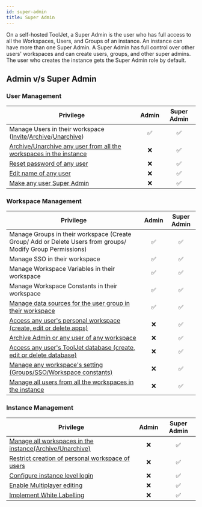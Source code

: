 ```yaml
---
id: super-admin
title: Super Admin
---
```


On a self-hosted ToolJet, a Super Admin is the user who has full access to all the Workspaces, Users, and Groups of an instance. An instance can have more than one Super Admin. A Super Admin has full control over other users' workspaces and can create users, groups, and other super admins. The user who creates the instance gets the Super Admin role by default.

## Admin v/s Super Admin

### User Management

| Privilege | Admin | Super Admin | 
| --------- |:-----:|:-----------:|
| Manage Users in their workspace ([Invite](#)/[Archive](#)/[Unarchive](#)) | ✅ | ✅ |
| [Archive/Unarchive any user from all the workspaces in the instance](#) | ❌ | ✅ |
| [Reset password of any user](#) | ❌ | ✅ |
| [Edit name of any user](#) | ❌ | ✅ |
| [Make any user Super Admin](#) | ❌ | ✅ |

### Workspace Management

| Privilege | Admin | Super Admin | 
| --------- |:-----:|:-----------:|
| Manage Groups in their workspace (Create Group/ Add or Delete Users from groups/ Modify Group Permissions) | ✅ | ✅ |
| Manage SSO in their workspace | ✅ | ✅ |
| Manage Workspace Variables in their workspace | ✅ | ✅ |
| Manage Workspace Constants in their workspace | ✅ | ✅ |
| [Manage data sources for the user group in their workspace](/docs/data-sources/overview#user-permissions) | ✅ | ✅ |
| [Access any user's personal workspace (create, edit or delete apps)](#access-any-workspace) | ❌ | ✅ |
| [Archive Admin or any user of any workspace](#archiveunarchive-users) | ❌ | ✅ |
| [Access any user's ToolJet database (create, edit or delete database)](#access-tooljet-db-in-any-workspace) | ❌ | ✅ |
| [Manage any workspace's setting (Groups/SSO/Workspace constants)](#manage-workspace-settings-groupsssoworkspace-constants) | ❌ | ✅ |
| [Manage all users from all the workspaces in the instance](#manage-all-users-in-the-instance) | ❌ | ✅ |

### Instance Management

| Privilege | Admin | Super Admin | 
| --------- |:-----:|:-----------:|
| [Manage all workspaces in the instance(Archive/Unarchive)](#all-workspaces) | ❌ | ✅ |
| [Restrict creation of personal workspace of users](#restrict-creation-of-personal-workspace-of-users) | ❌ | ✅ |
| [Configure instance level login](#instance-login) | ❌ | ✅ |
| [Enable Multiplayer editing](#enable-multiplayer-editing) | ❌ | ✅ |
| [Implement White Labelling](#white-labelling) | ❌ | ✅ |
